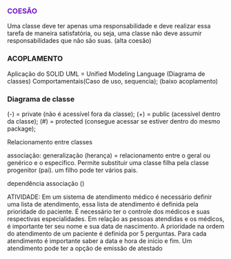 ### <span style="color:#7317cf">COESÃO</span>

Uma classe deve ter apenas uma responsabilidade e deve realizar essa tarefa de maneira satisfatória, ou seja, uma classe não deve assumir responsabilidades que não são suas.
(alta coesão)
### ACOPLAMENTO

Aplicação do SOLID
UML = Unified Modeling Language (Diagrama de classes) 
Comportamentais(Caso de uso, sequencia);
(baixo acoplamento)

### Diagrama de classe

(-) = private (não é acessível fora da classe);
(+) = public (acessível dentro da classe);
(#) = protected (consegue acessar se estiver dentro do mesmo package);

Relacionamento entre classes

associação:
generalização (herança) = relacionamento entre o geral ou genérico e o especifico. Permite substituir uma classe filha pela classe progenitor (pai). 
um filho pode ter vários pais.


dependência
associação ()  


ATIVIDADE:
Em um sistema de atendimento médico é necessário definir uma lista de atendimento, essa lista de atendimento é definida pela prioridade do paciente. É necessário ter o controle dos médicos e suas respectivas especialidades. Em relação as pessoas atendidas e os médicos, é importante ter seu nome e sua data de nascimento. A prioridade na ordem do atendimento de um paciente é definida por 5 perguntas. Para cada atendimento é importante saber a data e hora de inicio e fim. Um atendimento pode ter a opção de emissão de atestado


